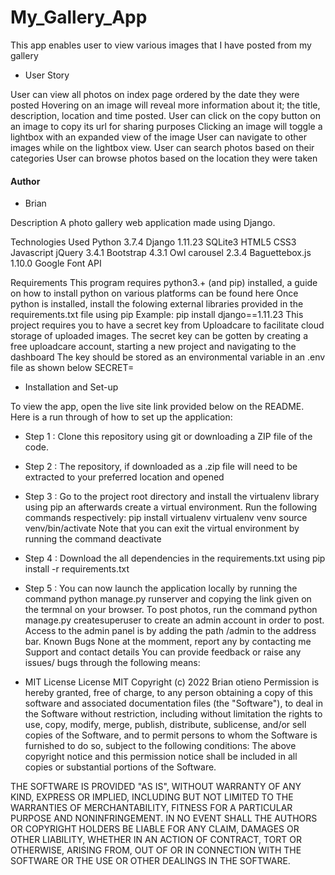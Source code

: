 # My_Gallery_App
This app enables user to view various images that I have posted from my gallery 


* User Story

User can view all photos on index page ordered by the date they were posted
Hovering on an image will reveal more information about it; the title, description, location and time posted.
User can click on the copy button on an image to copy its url for sharing purposes
Clicking an image will toggle a lightbox with an expanded view of the image
User can navigate to other images while on the lightbox view.
User can search photos based on their categories
User can browse photos based on the location they were taken


#### Author
* Brian 

Description
A photo gallery web application made using Django.

Technologies Used
Python 3.7.4
Django 1.11.23
SQLite3
HTML5
CSS3
Javascript
jQuery 3.4.1
Bootstrap 4.3.1
Owl carousel 2.3.4
Baguettebox.js 1.10.0
Google Font API

Requirements
This program requires python3.+ (and pip) installed, a guide on how to install python on various platforms can be found here
Once python is installed, install the folowing external libraries provided in the requirements.txt file using pip
Example:
pip install django==1.11.23
This project requires you to have a secret key from Uploadcare to facilitate cloud storage of uploaded images.
The secret key can be gotten by creating a free uploadcare account, starting a new project and navigating to the dashboard
The key should be stored as an environmental variable in an .env file as shown below
SECRET=<your secret key here>

* Installation and Set-up

To view the app, open the live site link provided below on the README. Here is a run through of how to set up the application:

* Step 1 : Clone this repository using git  or downloading a ZIP file of the code.
* Step 2 : The repository, if downloaded as a .zip file will need to be extracted to your preferred location and opened
* Step 3 : Go to the project root directory and install the virtualenv library using pip an afterwards create a virtual environment. Run the following commands respectively:
pip install virtualenv
virtualenv venv
source venv/bin/activate
Note that you can exit the virtual environment by running the command deactivate
* Step 4 : Download the all dependencies in the requirements.txt using pip install -r requirements.txt
* Step 5 : You can now launch the application locally by running the command python manage.py runserver and copying the link given on the termnal on your browser.
To post photos, run the command python manage.py createsuperuser to create an admin account in order to post. Access to the admin panel is by adding the path /admin to the address bar.
Known Bugs
None at the momment, report any by contacting me
Support and contact details
You can provide feedback or raise any issues/ bugs through the following means:



* MIT License
License MIT Copyright (c) 2022 Brian otieno Permission is hereby granted, free of charge, to any person obtaining a copy of this software and associated documentation files (the "Software"), to deal in the Software without restriction, including without limitation the rights to use, copy, modify, merge, publish, distribute, sublicense, and/or sell copies of the Software, and to permit persons to whom the Software is furnished to do so, subject to the following conditions:
The above copyright notice and this permission notice shall be included in all copies or substantial portions of the Software.

THE SOFTWARE IS PROVIDED "AS IS", WITHOUT WARRANTY OF ANY KIND, EXPRESS OR IMPLIED, INCLUDING BUT NOT LIMITED TO THE WARRANTIES OF MERCHANTABILITY, FITNESS FOR A PARTICULAR PURPOSE AND NONINFRINGEMENT. IN NO EVENT SHALL THE AUTHORS OR COPYRIGHT HOLDERS BE LIABLE FOR ANY CLAIM, DAMAGES OR OTHER LIABILITY, WHETHER IN AN ACTION OF CONTRACT, TORT OR OTHERWISE, ARISING FROM, OUT OF OR IN CONNECTION WITH THE SOFTWARE OR THE USE OR OTHER DEALINGS IN THE SOFTWARE.

